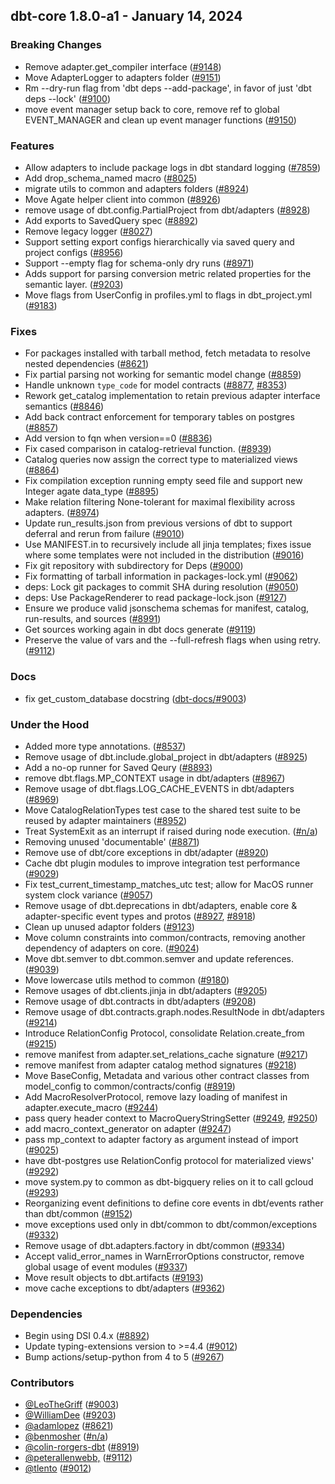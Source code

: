 ## dbt-core 1.8.0-a1 - January 14, 2024

### Breaking Changes

- Remove adapter.get_compiler interface ([#9148](https://github.com/dbt-labs/dbt-core/issues/9148))
- Move AdapterLogger to adapters folder ([#9151](https://github.com/dbt-labs/dbt-core/issues/9151))
- Rm --dry-run flag from 'dbt deps --add-package', in favor of just 'dbt deps --lock' ([#9100](https://github.com/dbt-labs/dbt-core/issues/9100))
- move event manager setup back to core, remove ref to global EVENT_MANAGER and clean up event manager functions ([#9150](https://github.com/dbt-labs/dbt-core/issues/9150))

### Features

- Allow adapters to include package logs in dbt standard logging  ([#7859](https://github.com/dbt-labs/dbt-core/issues/7859))
- Add drop_schema_named macro ([#8025](https://github.com/dbt-labs/dbt-core/issues/8025))
- migrate utils to common and adapters folders ([#8924](https://github.com/dbt-labs/dbt-core/issues/8924))
- Move Agate helper client into common ([#8926](https://github.com/dbt-labs/dbt-core/issues/8926))
- remove usage of dbt.config.PartialProject from dbt/adapters ([#8928](https://github.com/dbt-labs/dbt-core/issues/8928))
- Add exports to SavedQuery spec ([#8892](https://github.com/dbt-labs/dbt-core/issues/8892))
- Remove legacy logger ([#8027](https://github.com/dbt-labs/dbt-core/issues/8027))
- Support setting export configs hierarchically via saved query and project configs ([#8956](https://github.com/dbt-labs/dbt-core/issues/8956))
- Support --empty flag for schema-only dry runs ([#8971](https://github.com/dbt-labs/dbt-core/issues/8971))
- Adds support for parsing conversion metric related properties for the semantic layer. ([#9203](https://github.com/dbt-labs/dbt-core/issues/9203))
- Move flags from UserConfig in profiles.yml to flags in dbt_project.yml ([#9183](https://github.com/dbt-labs/dbt-core/issues/9183))

### Fixes

- For packages installed with tarball method, fetch metadata to resolve nested dependencies ([#8621](https://github.com/dbt-labs/dbt-core/issues/8621))
- Fix partial parsing not working for semantic model change ([#8859](https://github.com/dbt-labs/dbt-core/issues/8859))
- Handle unknown `type_code` for model contracts ([#8877](https://github.com/dbt-labs/dbt-core/issues/8877), [#8353](https://github.com/dbt-labs/dbt-core/issues/8353))
- Rework get_catalog implementation to retain previous adapter interface semantics ([#8846](https://github.com/dbt-labs/dbt-core/issues/8846))
- Add back contract enforcement for temporary tables on postgres ([#8857](https://github.com/dbt-labs/dbt-core/issues/8857))
- Add version to fqn when version==0 ([#8836](https://github.com/dbt-labs/dbt-core/issues/8836))
- Fix cased comparison in catalog-retrieval function. ([#8939](https://github.com/dbt-labs/dbt-core/issues/8939))
- Catalog queries now assign the correct type to materialized views ([#8864](https://github.com/dbt-labs/dbt-core/issues/8864))
- Fix compilation exception running empty seed file and support new Integer agate data_type ([#8895](https://github.com/dbt-labs/dbt-core/issues/8895))
- Make relation filtering None-tolerant for maximal flexibility across adapters. ([#8974](https://github.com/dbt-labs/dbt-core/issues/8974))
- Update run_results.json from previous versions of dbt to support deferral and rerun from failure ([#9010](https://github.com/dbt-labs/dbt-core/issues/9010))
- Use MANIFEST.in to recursively include all jinja templates; fixes issue where some templates were not included in the distribution ([#9016](https://github.com/dbt-labs/dbt-core/issues/9016))
- Fix git repository with subdirectory for Deps ([#9000](https://github.com/dbt-labs/dbt-core/issues/9000))
- Fix formatting of tarball information in packages-lock.yml ([#9062](https://github.com/dbt-labs/dbt-core/issues/9062))
- deps: Lock git packages to commit SHA during resolution ([#9050](https://github.com/dbt-labs/dbt-core/issues/9050))
- deps: Use PackageRenderer to read package-lock.json ([#9127](https://github.com/dbt-labs/dbt-core/issues/9127))
- Ensure we produce valid jsonschema schemas for manifest, catalog, run-results, and sources ([#8991](https://github.com/dbt-labs/dbt-core/issues/8991))
- Get sources working again in dbt docs generate ([#9119](https://github.com/dbt-labs/dbt-core/issues/9119))
- Preserve the value of vars and the --full-refresh flags when using retry. ([#9112](https://github.com/dbt-labs/dbt-core/issues/9112))

### Docs

- fix get_custom_database docstring ([dbt-docs/#9003](https://github.com/dbt-labs/dbt-docs/issues/9003))

### Under the Hood

- Added more type annotations. ([#8537](https://github.com/dbt-labs/dbt-core/issues/8537))
- Remove usage of dbt.include.global_project in dbt/adapters ([#8925](https://github.com/dbt-labs/dbt-core/issues/8925))
- Add a no-op runner for Saved Qeury ([#8893](https://github.com/dbt-labs/dbt-core/issues/8893))
- remove dbt.flags.MP_CONTEXT usage in dbt/adapters ([#8967](https://github.com/dbt-labs/dbt-core/issues/8967))
- Remove usage of dbt.flags.LOG_CACHE_EVENTS in dbt/adapters ([#8969](https://github.com/dbt-labs/dbt-core/issues/8969))
- Move CatalogRelationTypes test case to the shared test suite to be reused by adapter maintainers ([#8952](https://github.com/dbt-labs/dbt-core/issues/8952))
- Treat SystemExit as an interrupt if raised during node execution. ([#n/a](https://github.com/dbt-labs/dbt-core/issues/n/a))
- Removing unused 'documentable' ([#8871](https://github.com/dbt-labs/dbt-core/issues/8871))
- Remove use of dbt/core exceptions in dbt/adapter ([#8920](https://github.com/dbt-labs/dbt-core/issues/8920))
- Cache dbt plugin modules to improve integration test performance ([#9029](https://github.com/dbt-labs/dbt-core/issues/9029))
- Fix test_current_timestamp_matches_utc test; allow for MacOS runner system clock variance ([#9057](https://github.com/dbt-labs/dbt-core/issues/9057))
- Remove usage of dbt.deprecations in dbt/adapters, enable core & adapter-specific event types and protos ([#8927](https://github.com/dbt-labs/dbt-core/issues/8927), [#8918](https://github.com/dbt-labs/dbt-core/issues/8918))
- Clean up unused adaptor folders ([#9123](https://github.com/dbt-labs/dbt-core/issues/9123))
- Move column constraints into common/contracts, removing another dependency of adapters on core. ([#9024](https://github.com/dbt-labs/dbt-core/issues/9024))
- Move dbt.semver to dbt.common.semver and update references. ([#9039](https://github.com/dbt-labs/dbt-core/issues/9039))
- Move lowercase utils method to common ([#9180](https://github.com/dbt-labs/dbt-core/issues/9180))
- Remove usages of dbt.clients.jinja in dbt/adapters ([#9205](https://github.com/dbt-labs/dbt-core/issues/9205))
- Remove usage of dbt.contracts in dbt/adapters ([#9208](https://github.com/dbt-labs/dbt-core/issues/9208))
- Remove usage of dbt.contracts.graph.nodes.ResultNode in dbt/adapters ([#9214](https://github.com/dbt-labs/dbt-core/issues/9214))
- Introduce RelationConfig Protocol, consolidate Relation.create_from ([#9215](https://github.com/dbt-labs/dbt-core/issues/9215))
- remove manifest from adapter.set_relations_cache signature ([#9217](https://github.com/dbt-labs/dbt-core/issues/9217))
-  remove manifest from adapter catalog method signatures ([#9218](https://github.com/dbt-labs/dbt-core/issues/9218))
- Move BaseConfig, Metadata and various other contract classes from model_config to common/contracts/config ([#8919](https://github.com/dbt-labs/dbt-core/issues/8919))
- Add MacroResolverProtocol, remove lazy loading of manifest in adapter.execute_macro ([#9244](https://github.com/dbt-labs/dbt-core/issues/9244))
- pass query header context to MacroQueryStringSetter ([#9249](https://github.com/dbt-labs/dbt-core/issues/9249), [#9250](https://github.com/dbt-labs/dbt-core/issues/9250))
- add macro_context_generator on adapter ([#9247](https://github.com/dbt-labs/dbt-core/issues/9247))
- pass mp_context to adapter factory as argument instead of import ([#9025](https://github.com/dbt-labs/dbt-core/issues/9025))
- have dbt-postgres use RelationConfig protocol for materialized views' ([#9292](https://github.com/dbt-labs/dbt-core/issues/9292))
- move system.py to common as dbt-bigquery relies on it to call gcloud ([#9293](https://github.com/dbt-labs/dbt-core/issues/9293))
- Reorganizing event definitions to define core events in dbt/events rather than dbt/common ([#9152](https://github.com/dbt-labs/dbt-core/issues/9152))
- move exceptions used only in dbt/common to dbt/common/exceptions ([#9332](https://github.com/dbt-labs/dbt-core/issues/9332))
- Remove usage of dbt.adapters.factory in dbt/common ([#9334](https://github.com/dbt-labs/dbt-core/issues/9334))
- Accept valid_error_names in WarnErrorOptions constructor, remove global usage of event modules ([#9337](https://github.com/dbt-labs/dbt-core/issues/9337))
- Move result objects to dbt.artifacts ([#9193](https://github.com/dbt-labs/dbt-core/issues/9193))
- move cache exceptions to dbt/adapters ([#9362](https://github.com/dbt-labs/dbt-core/issues/9362))

### Dependencies

- Begin using DSI 0.4.x ([#8892](https://github.com/dbt-labs/dbt-core/pull/8892))
- Update typing-extensions version to >=4.4 ([#9012](https://github.com/dbt-labs/dbt-core/pull/9012))
- Bump actions/setup-python from 4 to 5 ([#9267](https://github.com/dbt-labs/dbt-core/pull/9267))

### Contributors
- [@LeoTheGriff](https://github.com/LeoTheGriff) ([#9003](https://github.com/dbt-labs/dbt-core/issues/9003))
- [@WilliamDee](https://github.com/WilliamDee) ([#9203](https://github.com/dbt-labs/dbt-core/issues/9203))
- [@adamlopez](https://github.com/adamlopez) ([#8621](https://github.com/dbt-labs/dbt-core/issues/8621))
- [@benmosher](https://github.com/benmosher) ([#n/a](https://github.com/dbt-labs/dbt-core/issues/n/a))
- [@colin-rorgers-dbt](https://github.com/colin-rorgers-dbt) ([#8919](https://github.com/dbt-labs/dbt-core/issues/8919))
- [@peterallenwebb,](https://github.com/peterallenwebb,) ([#9112](https://github.com/dbt-labs/dbt-core/issues/9112))
- [@tlento](https://github.com/tlento) ([#9012](https://github.com/dbt-labs/dbt-core/pull/9012))
